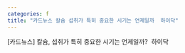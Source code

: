 ```yaml
---
categories: f
title: "카드뉴스 칼슘 섭취가 특히 중요한 시기는 언제일까  하이닥"
---
```

[카드뉴스] 칼슘, 섭취가 특히 중요한 시기는 언제일까?&nbsp;&nbsp;하이닥